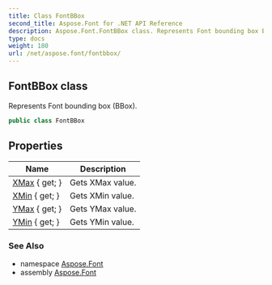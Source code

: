 ```yaml
---
title: Class FontBBox
second_title: Aspose.Font for .NET API Reference
description: Aspose.Font.FontBBox class. Represents Font bounding box BBox
type: docs
weight: 180
url: /net/aspose.font/fontbbox/
---
```

## FontBBox class

Represents Font bounding box (BBox).

```csharp
public class FontBBox
```

## Properties

| Name | Description |
| --- | --- |
| [XMax](../../aspose.font/fontbbox/xmax/) { get; } | Gets XMax value. |
| [XMin](../../aspose.font/fontbbox/xmin/) { get; } | Gets XMin value. |
| [YMax](../../aspose.font/fontbbox/ymax/) { get; } | Gets YMax value. |
| [YMin](../../aspose.font/fontbbox/ymin/) { get; } | Gets YMin value. |

### See Also

* namespace [Aspose.Font](../../aspose.font/)
* assembly [Aspose.Font](../../)


